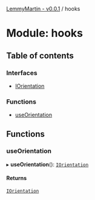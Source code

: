 [LemmyMartin - v0.0.1](../README.md) / hooks

# Module: hooks

## Table of contents

### Interfaces

- [IOrientation](../interfaces/hooks.IOrientation.md)

### Functions

- [useOrientation](hooks.md#useorientation)

## Functions

### useOrientation

▸ **useOrientation**(): [`IOrientation`](../interfaces/hooks.IOrientation.md)

#### Returns

[`IOrientation`](../interfaces/hooks.IOrientation.md)
